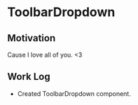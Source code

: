 # ToolbarDropdown

## Motivation
Cause I love all of you. <3

## Work Log
- Created ToolbarDropdown component.